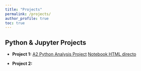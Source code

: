 ```yaml
---
title: "Projects"
permalink: /projects/
author_profile: true
toc: true
---
```


## Python & Jupyter Projects

- **Project 1:**
[A2 Python Analysis Project](/projects/a2-python-analysis/)   <!-- Página dedicada con iframe -->
[Notebook HTML directo](/notebooks/A2%20Python%20Analysis%20Project.html) <!-- Link directo al HTML -->
  
- **Project 2:** 
